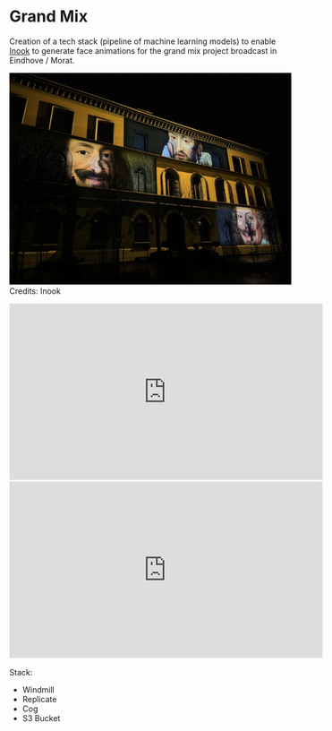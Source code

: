 # Grand Mix

Creation of a tech stack (pipeline of machine learning models) to enable [Inook](https://www.inook.com/) to generate face animations for the grand mix project broadcast in Eindhove / Morat.


![alt text](IMG_2929-700x525.jpeg)
Credits: Inook

<iframe width="560" height="315" src="https://www.youtube.com/embed/F0p_q0awNcE?si=s1K1R_Im1tHJrMUi" title="YouTube video player" frameborder="0" allow="accelerometer; autoplay; clipboard-write; encrypted-media; gyroscope; picture-in-picture; web-share" referrerpolicy="strict-origin-when-cross-origin" allowfullscreen></iframe>


<iframe width="560" height="315" src="https://www.youtube.com/embed/BeI1wmw1PbU?si=oYMygEDE6JElMb9c" title="YouTube video player" frameborder="0" allow="accelerometer; autoplay; clipboard-write; encrypted-media; gyroscope; picture-in-picture; web-share" referrerpolicy="strict-origin-when-cross-origin" allowfullscreen></iframe>

Stack:

- Windmill
- Replicate
- Cog
- S3 Bucket